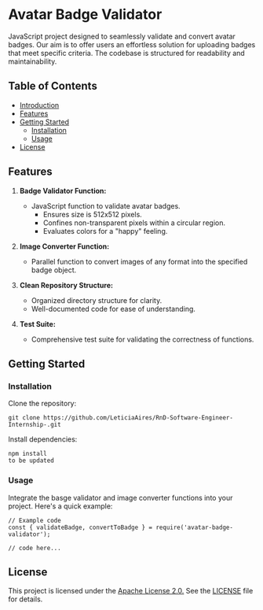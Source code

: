 # Avatar Badge Validator

JavaScript project designed to seamlessly validate and convert avatar badges. Our aim is to offer users an effortless solution for uploading badges that meet specific criteria. The codebase is structured for readability and maintainability.

## Table of Contents

- [Introduction](#avatar-badge-validator)
- [Features](#features)
- [Getting Started](#getting-started)
  - [Installation](#installation)
  - [Usage](#usage)
- [License](#license)

## Features

1. **Badge Validator Function:**
   - JavaScript function to validate avatar badges.
     - Ensures size is 512x512 pixels.
     - Confines non-transparent pixels within a circular region.
     - Evaluates colors for a "happy" feeling.

2. **Image Converter Function:**
   - Parallel function to convert images of any format into the specified badge object.

3. **Clean Repository Structure:**
   - Organized directory structure for clarity.
   - Well-documented code for ease of understanding.

4. **Test Suite:**
   - Comprehensive test suite for validating the correctness of functions.

## Getting Started

### Installation

Clone the repository:

```
git clone https://github.com/LeticiaAires/RnD-Software-Engineer-Internship-.git
````
Install dependencies:
````
npm install
to be updated
````
### Usage
Integrate the basge validator and image converter functions into your project. Here's a quick example:
````
// Example code
const { validateBadge, convertToBadge } = require('avatar-badge-validator');

// code here...
````
## License
This project is licensed under the [Apache License 2.0.](LICENSE) See the [LICENSE](LICENSE) file for details.